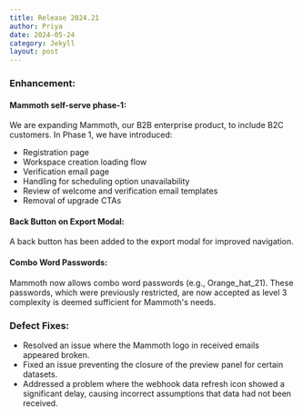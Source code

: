 ```yaml
---
title: Release 2024.21
author: Priya
date: 2024-05-24
category: Jekyll
layout: post
---
```

### Enhancement:

#### Mammoth self-serve phase-1:
We are expanding Mammoth, our B2B enterprise product, to include B2C customers. In Phase 1, we have introduced:

- Registration page
- Workspace creation loading flow
- Verification email page
- Handling for scheduling option unavailability
- Review of welcome and verification email templates
- Removal of upgrade CTAs

#### Back Button on Export Modal:
A back button has been added to the export modal for improved navigation.

#### Combo Word Passwords:
Mammoth now allows combo word passwords (e.g., Orange_hat_21). These passwords, which were previously restricted, are now accepted as level 3 complexity is deemed sufficient for Mammoth's needs.

### Defect Fixes:
* Resolved an issue where the Mammoth logo in received emails appeared broken.
* Fixed an issue preventing the closure of the preview panel for certain datasets.
* Addressed a problem where the webhook data refresh icon showed a significant delay, causing incorrect assumptions that data had not been received.


